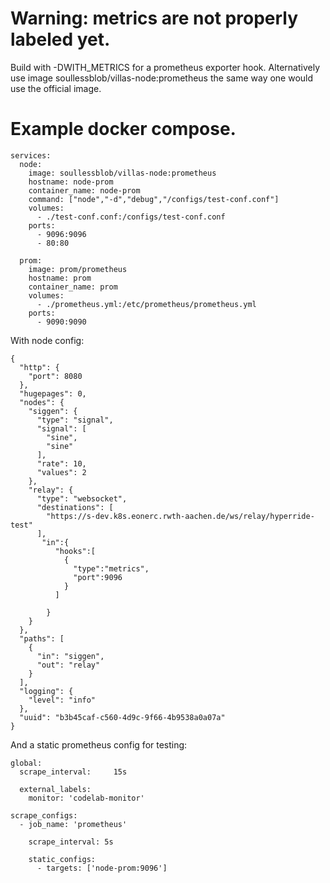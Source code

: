 # Warning: metrics are not properly labeled yet.
Build with -DWITH_METRICS for a prometheus exporter hook.
Alternatively use image soullessblob/villas-node:prometheus the same way one would use the official image.

# Example docker compose.

```
services:
  node:
    image: soullessblob/villas-node:prometheus
    hostname: node-prom
    container_name: node-prom
    command: ["node","-d","debug","/configs/test-conf.conf"]
    volumes:
      - ./test-conf.conf:/configs/test-conf.conf
    ports:
      - 9096:9096
      - 80:80

  prom:
    image: prom/prometheus
    hostname: prom
    container_name: prom
    volumes:
      - ./prometheus.yml:/etc/prometheus/prometheus.yml
    ports:
      - 9090:9090
```

With node config:
```
{
  "http": {
    "port": 8080
  },
  "hugepages": 0,
  "nodes": {
    "siggen": {
      "type": "signal",
      "signal": [
        "sine",
        "sine"
      ],
      "rate": 10,
      "values": 2
    },
    "relay": {
      "type": "websocket",
      "destinations": [
        "https://s-dev.k8s.eonerc.rwth-aachen.de/ws/relay/hyperride-test"
      ],
       "in":{
          "hooks":[
            {
              "type":"metrics",
              "port":9096
            }
          ]
            
        }
    }
  },
  "paths": [
    {
      "in": "siggen",
      "out": "relay"
    }
  ],
  "logging": {
    "level": "info"
  },
  "uuid": "b3b45caf-c560-4d9c-9f66-4b9538a0a07a"
}
```

And a static prometheus config for testing: 
```
global:
  scrape_interval:     15s

  external_labels:
    monitor: 'codelab-monitor'

scrape_configs:
  - job_name: 'prometheus'

    scrape_interval: 5s

    static_configs:
      - targets: ['node-prom:9096']
```
